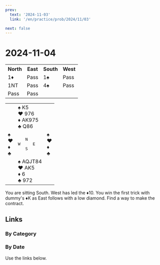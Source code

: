 ```yaml
---
prev:
  text: '2024-11-03'
  link: '/en/practice/prob/2024/11/03'

next: false
---
```


# 2024-11-04

<table class="auction">
	<tr>
		<th>North</th>
		<th>East</th>
		<th>South</th>
		<th>West</th>
	</tr>
	<tr>
		<td>1♦</td>
		<td>Pass</td>
		<td>1♠</td>
		<td>Pass</td>
	</tr>
	<tr>
		<td>1NT</td>
		<td>Pass</td>
		<td>4♠</td>
		<td>Pass</td>
	</tr>
	<tr>
		<td>Pass</td>
		<td>Pass</td>
		<td></td>
		<td></td>
	</tr>
</table>

<table class="deal">
	<tr>
		<td></td>
		<td>♠ K5<br>♥ 976<br>♦ AK975<br>♣ Q86</td>
		<td></td>
	</tr>
	<tr>
		<td>♠ <br>♥ <br>♦ <br>♣ </td>
		<td><pre>   N<br>W     E<br>   S</pre></td>
		<td>♠ <br>♥ <br>♦ <br>♣ </td>
	</tr>
	<tr>
		<td></td>
		<td>♠ AQJT84<br>♥ AK5<br>♦ 6<br>♣ 972</td>
		<td></td>
	</tr>
</table>

You are sitting South. West has led the ♦10. You win the first trick with dummy's ♦K as East follows with a low diamond. Find a way to make the contract.

## Links

[<Badge type="tip" text="Check Solution"/>](/en/learning/prob/2024/11/04)

### By Category

[<Badge type="tip" text="<--"/>](/en/practice/prob/2024/11/02)
[<Badge type="tip" text="Calendar"/>](/en/practice/calendar/2024/11)
[<Badge type="info" text="-->"/>](/en/practice/prob/2024/11/04#links)

### By Date

Use the links below.